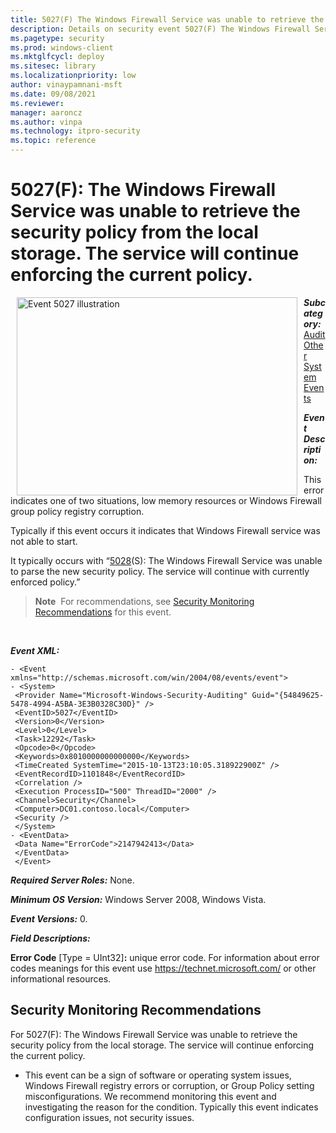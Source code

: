 ```yaml
---
title: 5027(F) The Windows Firewall Service was unable to retrieve the security policy from the local storage. The service will continue enforcing the current policy. 
description: Details on security event 5027(F) The Windows Firewall Service was unable to retrieve the security policy from the local storage.
ms.pagetype: security
ms.prod: windows-client
ms.mktglfcycl: deploy
ms.sitesec: library
ms.localizationpriority: low
author: vinaypamnani-msft
ms.date: 09/08/2021
ms.reviewer: 
manager: aaroncz
ms.author: vinpa
ms.technology: itpro-security
ms.topic: reference
---
```


# 5027(F): The Windows Firewall Service was unable to retrieve the security policy from the local storage. The service will continue enforcing the current policy.


<img src="images/event-5027.png" alt="Event 5027 illustration" width="449" height="317" hspace="10" align="left" />

***Subcategory:***&nbsp;[Audit Other System Events](audit-other-system-events.md)

***Event Description:***

This error indicates one of two situations, low memory resources or Windows Firewall group policy registry corruption.

Typically if this event occurs it indicates that Windows Firewall service was not able to start.

It typically occurs with “[5028](event-5028.md)(S): The Windows Firewall Service was unable to parse the new security policy. The service will continue with currently enforced policy.”

> **Note**&nbsp;&nbsp;For recommendations, see [Security Monitoring Recommendations](#security-monitoring-recommendations) for this event.

<br clear="all">

***Event XML:***
```
- <Event xmlns="http://schemas.microsoft.com/win/2004/08/events/event">
- <System>
 <Provider Name="Microsoft-Windows-Security-Auditing" Guid="{54849625-5478-4994-A5BA-3E3B0328C30D}" /> 
 <EventID>5027</EventID> 
 <Version>0</Version> 
 <Level>0</Level> 
 <Task>12292</Task> 
 <Opcode>0</Opcode> 
 <Keywords>0x8010000000000000</Keywords> 
 <TimeCreated SystemTime="2015-10-13T23:10:05.318922900Z" /> 
 <EventRecordID>1101848</EventRecordID> 
 <Correlation /> 
 <Execution ProcessID="500" ThreadID="2000" /> 
 <Channel>Security</Channel> 
 <Computer>DC01.contoso.local</Computer> 
 <Security /> 
 </System>
- <EventData>
 <Data Name="ErrorCode">2147942413</Data> 
 </EventData>
 </Event>

```

***Required Server Roles:*** None.

***Minimum OS Version:*** Windows Server 2008, Windows Vista.

***Event Versions:*** 0.

***Field Descriptions:***

**Error Code** \[Type = UInt32\]**:** unique error code. For information about error codes meanings for this event use <https://technet.microsoft.com/> or other informational resources.

## Security Monitoring Recommendations

For 5027(F): The Windows Firewall Service was unable to retrieve the security policy from the local storage. The service will continue enforcing the current policy.

-   This event can be a sign of software or operating system issues, Windows Firewall registry errors or corruption, or Group Policy setting misconfigurations. We recommend monitoring this event and investigating the reason for the condition. Typically this event indicates configuration issues, not security issues.

